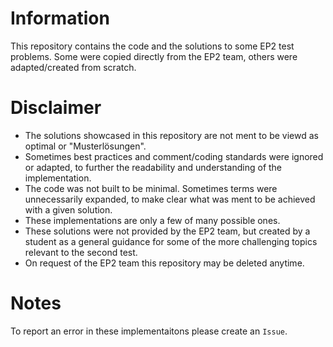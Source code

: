 # Information
This repository contains the code and the solutions to some EP2 test problems. Some were copied directly from the EP2 team, others were adapted/created from scratch.

# Disclaimer
- The solutions showcased in this repository are not ment to be viewd as optimal or "Musterlösungen".
- Sometimes best practices and comment/coding standards were ignored or adapted, to further the readability and understanding of the implementation.
- The code was not built to be minimal. Sometimes terms were unnecessarily expanded, to make clear what was ment to be achieved with a given solution.
- These implementations are only a few of many possible ones.
- These solutions were not provided by the EP2 team, but created by a student as a general guidance for some of the more challenging topics relevant to the second test.
- On request of the EP2 team this repository may be deleted anytime.

# Notes
To report an error in these implementaitons please create an `Issue`.
